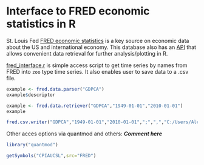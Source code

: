 Interface to FRED economic statistics in R 
==========================================

St. Louis Fed [FRED economic statistics](https://research.stlouisfed.org/fred2/) is a key source on economic data about the US and international economy. This database also has an [API](https://research.stlouisfed.org/docs/api/fred/) that allows convenient data retrieval for further analysis/plotting in R.

[fred_interface.r](fred_interface.r) is simple access script to get time series by names from FRED into ```zoo``` type time series. It also enables user to save data to a .csv file.

```R
example <- fred.data.parser("GDPCA")
example$descriptor

example <- fred.data.retriever("GDPCA","1949-01-01","2010-01-01")
example

fred.csv.writer("GDPCA","1949-01-01","2010-01-01",";",",","C:/Users/Alexander Pisanov/Desktop/")
```

Other acces options via quantmod and others: ***Comment here*** 

```R
library("quantmod")

getSymbols("CPIAUCSL",src="FRED")
```

